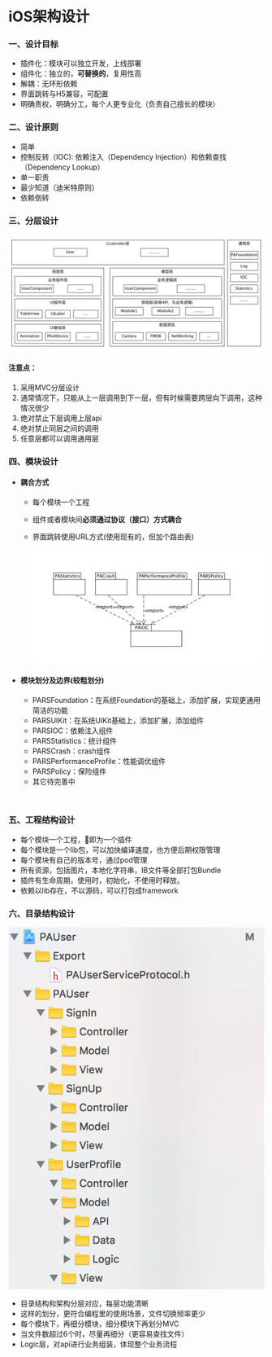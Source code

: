 # iOS架构设计

### 一、设计目标

* 插件化：模块可以独立开发，上线部署
* 组件化：独立的，**可替换的**，复用性高
* 解耦：无环形依赖
* 界面跳转与H5兼容，可配置
* 明确责权，明确分工，每个人更专业化（负责自己擅长的模块）



### 二、设计原则

* 简单
* 控制反转（IOC): 依赖注入（Dependency Injection）和依赖查找（Dependency Lookup）
* 单一职责
* 最少知道（迪米特原则）
* 依赖倒转 




### 三、分层设计

![img](https://github.com/linjinxing/iOSDocument/raw/master/Assets/uml/architecture/iOS_architecture_layer.png)

#### 	**注意点：**

1. 采用MVC分层设计
2. 通常情况下，只能从上一层调用到下一层，但有时候需要跨层向下调用，这种情况很少
3. 绝对禁止下层调用上层api
4. 绝对禁止同层之间的调用
5. 任意层都可以调用通用层

### 四、模块设计

* #### 耦合方式

  - 每个模块一个工程

  - 组件或者模块间**必须通过协议（接口）方式耦合**

  - 界面跳转使用URL方式(使用现有的，但加个路由表)

    ![img](https://github.com/linjinxing/iOSDocument/raw/master/Assets/uml/architecture/module_communication.png)

* #### 模块划分及边界(较粗划分)

  - PARSFoundation：在系统Foundation的基础上，添加扩展，实现更通用简洁的功能
  - PARSUIKit：在系统UIKit基础上，添加扩展，添加组件
  - PARSIOC：依赖注入组件
  - PARSStatistics：统计组件
  - PARSCrash：crash组件
  - PARSPerformanceProfile：性能调优组件
  - PARSPolicy：保险组件
  - 其它待完善中

  ​



### 五、工程结构设计

* 每个模块一个工程，即为一个插件
* 每个模块是一个lib包，可以加快编译速度，也方便后期权限管理
* 每个模块有自己的版本号，通过pod管理
* 所有资源，包括图片，本地化字符串，IB文件等全部打包Bundle
* 插件有生命周期，使用时，初始化，不使用时释放。
* 依赖以lib存在，不以源码，可以打包成framework


### 六、目录结构设计

![img](https://github.com/linjinxing/iOSDocument/raw/master/Assets/uml/architecture/directory.png)

- 目录结构和架构分层对应，每层功能清晰
- 这样的划分，更符合编程里的使用场景，文件切换频率更少
- 每个模块下，再细分模块，细分模块下再划分MVC
- 当文件数超过6个时，尽量再细分（更容易查找文件）
- Logic层，对api进行业务组装，体现整个业务流程






